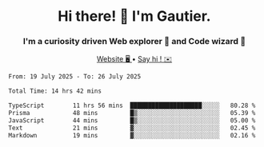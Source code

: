<h1 align="center">Hi there! 👋 I'm Gautier.</h1>
<h3 align="center">I'm a curiosity driven Web explorer 🚀 and Code wizard 🧙</h3>

<p align="center">
  <a href="https://xisabla.github.io/">Website 🖥️ </a> •
  <a href="mailto:xisabla.dev@gmail.com">Say hi ! ✉️</a>
</p>

<!--START_SECTION:waka-->

```txt
From: 19 July 2025 - To: 26 July 2025

Total Time: 14 hrs 42 mins

TypeScript        11 hrs 56 mins  ████████████████████░░░░░   80.28 %
Prisma            48 mins         █▒░░░░░░░░░░░░░░░░░░░░░░░   05.39 %
JavaScript        44 mins         █▒░░░░░░░░░░░░░░░░░░░░░░░   05.00 %
Text              21 mins         ▓░░░░░░░░░░░░░░░░░░░░░░░░   02.45 %
Markdown          19 mins         ▓░░░░░░░░░░░░░░░░░░░░░░░░   02.16 %
```

<!--END_SECTION:waka-->
